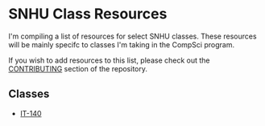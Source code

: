 # SNHU Class Resources

I'm compiling a list of resources for select SNHU classes. These resources will be mainly specifc to classes I'm taking in the CompSci program.

If you wish to add resources to this list, please check out the [CONTRIBUTING](CONTRIBUTING.md) section of the repository.

## Classes

* [IT-140](it140.md)

